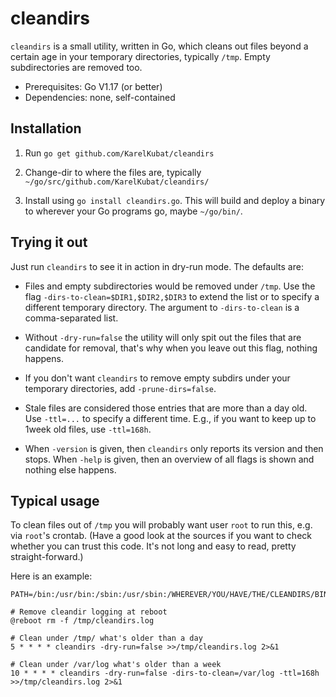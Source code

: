 # cleandirs

`cleandirs` is a small utility, written in Go, which cleans out files beyond a certain age in your temporary directories, typically `/tmp`. Empty subdirectories are removed too.

- Prerequisites: Go V1.17 (or better)
- Dependencies: none, self-contained

## Installation

1. Run `go get github.com/KarelKubat/cleandirs`

1. Change-dir to where the files are, typically `~/go/src/github.com/KarelKubat/cleandirs/`

1. Install using `go install cleandirs.go`. This will build and deploy a binary to wherever your Go programs go, maybe `~/go/bin/`.

## Trying it out

Just run `cleandirs` to see it in action in dry-run mode. The defaults are:

- Files and empty subdirectories would be removed under `/tmp`. Use the flag `-dirs-to-clean=$DIR1,$DIR2,$DIR3` to extend the list or to specify a different temporary directory. The argument to `-dirs-to-clean` is a comma-separated list.

- Without `-dry-run=false` the utility will only spit out the files that are candidate for removal, that's why when you leave out this flag, nothing happens.

- If you don't want `cleandirs` to remove empty subdirs under your temporary directories, add `-prune-dirs=false`.

- Stale files are considered those entries that are more than a day old. Use `-ttl=...` to specify a different time. E.g., if you want to keep up to 1week old files, use `-ttl=168h`.

- When `-version` is given, then `cleandirs` only reports its version and then stops. When `-help` is given, then an overview of all flags is shown and nothing else happens.

## Typical usage

To clean files out of `/tmp` you will probably want user `root` to run this, e.g. via `root`'s crontab. (Have a good look at the sources if you want to check whether you can trust this code. It's not long and easy to read, pretty straight-forward.)

Here is an example:

```shell
PATH=/bin:/usr/bin:/sbin:/usr/sbin:/WHEREVER/YOU/HAVE/THE/CLEANDIRS/BINARY

# Remove cleandir logging at reboot
@reboot rm -f /tmp/cleandirs.log

# Clean under /tmp/ what's older than a day
5 * * * * cleandirs -dry-run=false >>/tmp/cleandirs.log 2>&1

# Clean under /var/log what's older than a week
10 * * * * cleandirs -dry-run=false -dirs-to-clean=/var/log -ttl=168h >>/tmp/cleandirs.log 2>&1
```
